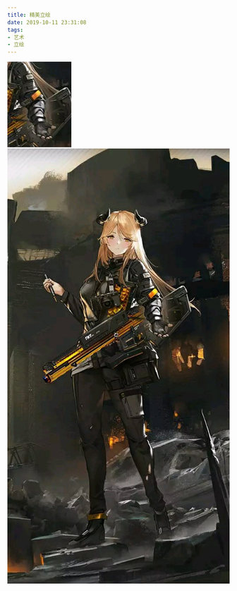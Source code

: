 ```yaml
---
title: 精美立绘
date: 2019-10-11 23:31:08
tags:
- 艺术
- 立绘
---
```

![](2019-10-11-23-31/01.jpg)
![](2019-10-11-23-31/02.jpg)

